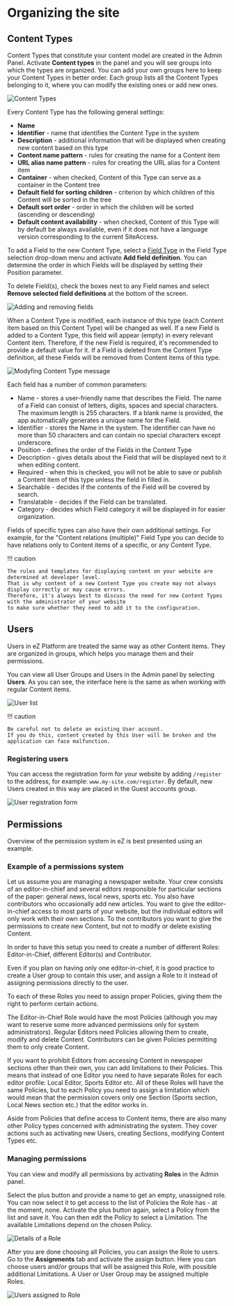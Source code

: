 # Organizing the site

## Content Types

Content Types that constitute your content model are created in the Admin Panel.
Activate **Content types** in the panel and you will see groups into which the types are organized.
You can add your own groups here to keep your Content Types in better order.
Each group lists all the Content Types belonging to it, where you can modify the existing ones or add new ones.

![Content Types](img/content_types.png "Content Types")

Every Content Type has the following general settings:

- **Name**
- **Identifier** - name that identifies the Content Type in the system
- **Description** - additional information that will be displayed when creating new content based on this type
- **Content name pattern** - rules for creating the name for a Content item
- **URL alias name pattern** - rules for creating the URL alias for a Content item
- **Container** - when checked, Content of this Type can serve as a container in the Content tree
- **Default field for sorting children** - criterion by which children of this Content will be sorted in the tree
- **Default sort order** - order in which the children will be sorted (ascending or descending)
- **Default content availability** - when checked, Content of this Type will by default be always available,
even if it does not have a language version corresponding to the current SiteAccess.

To add a Field to the new Content Type, select a [Field Type](under_the_hood.md#fields-and-field-types)
in the Field Type selection drop-down menu and activate **Add field definition**.
You can determine the order in which Fields will be displayed by setting their Position parameter.

To delete Field(s), check the boxes next to any Field names and select **Remove selected field definitions** at the bottom of the screen.

![Adding and removing fields](img/add_field.png "Adding and removing fields")

When a Content Type is modified, each instance of this type (each Content item based on this Content Type) will be changed as well.
If a new Field is added to a Content Type, this field will appear (empty) in every relevant Content item.
Therefore, if the new Field is required, it's recommended to provide a default value for it.
If a Field is deleted from the Content Type definition, all these Fields will be removed from Content items of this type.

![Modyfing Content Type message](img/notification_ct.png "Modyfing Content Type message")

Each field has a number of common parameters:

- Name - stores a user-friendly name that describes the Field.
The name of a Field can consist of letters, digits, spaces and special characters.
The maximum length is 255 characters. If a blank name is provided, the app automatically generates a unique name for the Field.
- Identifier - stores the Name in the system. The identifier can have no more than 50 characters
and can contain no special characters except underscore.
- Position - defines the order of the Fields in the Content Type
- Description - gives details about the Field that will be displayed next to it when editing content.
- Required - when this is checked, you will not be able to save or publish a Content item of this type unless the field in filled in.
- Searchable - decides if the contents of the Field will be covered by search.
- Translatable - decides if the Field can be translated.
- Category - decides which Field category it will be displayed in for easier organization.

Fields of specific types can also have their own additional settings.
For example, for the "Content relations (multiple)" Field Type you can decide
to have relations only to Content items of a specific, or any Content Type.

!!! caution

    The rules and templates for displaying content on your website are determined at developer level.
    That is why content of a new Content Type you create may not always display correctly or may cause errors.
    Therefore, it's always best to discuss the need for new Content Types with the administrator of your website
    to make sure whether they need to add it to the configuration.

## Users

Users in eZ Platform are treated the same way as other Content items.
They are organized in groups, which helps you manage them and their permissions.

You can view all User Groups and Users in the Admin panel by selecting **Users**.
As you can see, the interface here is the same as when working with regular Content items.

![User list](img/users.png "User list")

!!! caution

    Be careful not to delete an existing User account.
    If you do this, content created by this User will be broken and the application can face malfunction.

### Registering users

You can access the registration form for your website by adding `/register` to the address,
for example: `www.my-site.com/register`. By default, new Users created in this way are placed in the Guest accounts group.

![User registration form](img/register_user.png "User registration form")

## Permissions

Overview of the permission system in eZ is best presented using an example.

### Example of a permissions system

Let us assume you are managing a newspaper website. Your crew consists of an editor-in-chief
and several editors responsible for particular sections of the paper: general news, local news, sports etc.
You also have contributors who occasionally add new articles.
You want to give the editor-in-chief access to most parts of your website,
but the individual editors will only work with their own sections.
To the contributors you want to give the permissions to create new Content, but not to modify or delete existing Content.

In order to have this setup you need to create a number of different Roles: Editor-in-Chief, different Editor(s) and Contributor.

Even if you plan on having only one editor-in-chief, it is good practice to create a User group to contain this user,
and assign a Role to it instead of assigning permissions directly to the user.

To each of these Roles you need to assign proper Policies, giving them the right to perform certain actions.

The Editor-in-Chief Role would have the most Policies (although you may want to reserve some more advanced permissions only for system administrators).
Regular Editors need Policies allowing them to create, modify and delete Content.
Contributors can be given Policies permitting them to only create Content.

If you want to prohibit Editors from accessing Content in newspaper sections other than their own, you can add limitations to their Policies.
This means that instead of one Editor you need to have separate Roles for each editor profile:
Local Editor, Sports Editor etc. All of these Roles will have the same Policies,
but to each Policy you need to assign a limitation which would mean that the permission covers only one Section
(Sports section, Local News section etc.) that the editor works in.

Aside from Policies that define access to Content items, there are also many other Policy types concerned with administrating the system.
They cover actions such as activating new Users, creating Sections, modifying Content Types etc.

### Managing permissions

You can view and modify all permissions by activating **Roles** in the Admin panel.

Select the plus button and provide a name to get an empty, unassigned role.
You can now select it to get access to the list of Policies the Role has - at the moment, none.
Activate the plus button again, select a Policy from the list and save it.
You can then edit the Policy to select a Limitation. The available Limitations depend on the chosen Policy.

![Details of a Role](img/role_details.png "Details of a Role")

After you are done choosing all Policies, you can assign the Role to users.
Go to the **Assignments** tab and activate the assign button.
Here you can choose users and/or groups that will be assigned this Role, with possible additional Limitations.
A User or User Group may be assigned multiple Roles.

![Users assigned to Role](img/users_assigned.png "Users assigned to Role")
